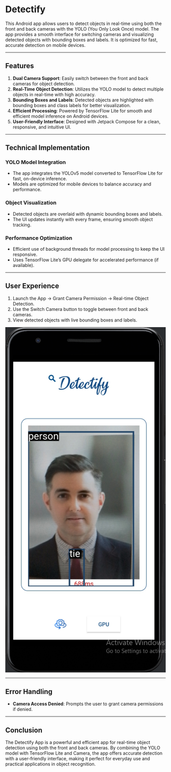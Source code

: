 # Detectify

This  Android app allows users to detect objects in real-time using both the front and back cameras with the YOLO (You Only Look Once) model. The app provides a smooth interface for switching cameras and visualizing detected objects with bounding boxes and labels. It is optimized for fast, accurate detection on mobile devices.

---

## Features
1. **Dual Camera Support**: Easily switch between the front and back cameras for object detection.
2. **Real-Time Object Detection**: Utilizes the YOLO model to detect multiple objects in real-time with high accuracy.
3. **Bounding Boxes and Labels**: Detected objects are highlighted with bounding boxes and class labels for better visualization.
4. **Efficient Processing**: Powered by TensorFlow Lite for smooth and efficient model inference on Android devices.
5. **User-Friendly Interface**: Designed with Jetpack Compose for a clean, responsive, and intuitive UI.
---

## Technical Implementation

### YOLO Model Integration
- The app integrates the YOLOv5 model converted to TensorFlow Lite for fast, on-device inference.
- Models are optimized for mobile devices to balance accuracy and performance.

### Object Visualization
- Detected objects are overlaid with dynamic bounding boxes and labels.
- The UI updates instantly with every frame, ensuring smooth object tracking.
### Performance Optimization
- Efficient use of background threads for model processing to keep the UI responsive.
- Uses TensorFlow Lite’s GPU delegate for accelerated performance (if available).

---

## User Experience
1. Launch the App → Grant Camera Permission → Real-time Object Detection.
2. Use the Switch Camera button to toggle between front and back cameras.
3. View detected objects with live bounding boxes and labels.


<img src="https://github.com/Alenaak/Detectify/blob/main/images/SCREENSHOT.png" alt="Application Interface" width="600"/>


---

## Error Handling
- **Camera Access Denied**: Prompts the user to grant camera permissions if denied.

---

## Conclusion
The Detectify App is a powerful and efficient app for real-time object detection using both the front and back cameras. By combining the YOLO model with TensorFlow Lite and Camera, the app offers accurate detection with a user-friendly interface, making it perfect for everyday use and practical applications in object recognition.
